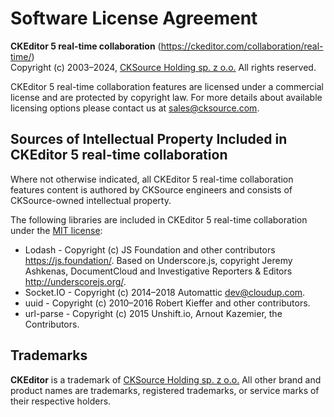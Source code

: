 Software License Agreement
==========================

**CKEditor&nbsp;5 real-time collaboration** (https://ckeditor.com/collaboration/real-time/)<br>
Copyright (c) 2003–2024, [CKSource Holding sp. z o.o.](https://cksource.com) All rights reserved.

CKEditor&nbsp;5 real-time collaboration features are licensed under a commercial license and are protected by copyright law.
For more details about available licensing options please contact us at sales@cksource.com.

Sources of Intellectual Property Included in CKEditor&nbsp;5 real-time collaboration
-------------------------------------------------------------------------------

Where not otherwise indicated, all CKEditor&nbsp;5 real-time collaboration features content is authored by CKSource engineers and consists of CKSource-owned intellectual property.

The following libraries are included in CKEditor&nbsp;5 real-time collaboration under the [MIT license](https://opensource.org/licenses/MIT):

* Lodash - Copyright (c) JS Foundation and other contributors https://js.foundation/. Based on Underscore.js, copyright Jeremy Ashkenas, DocumentCloud and Investigative Reporters & Editors http://underscorejs.org/.
* Socket.IO - Copyright (c) 2014–2018 Automattic <dev@cloudup.com>.
* uuid - Copyright (c) 2010–2016 Robert Kieffer and other contributors.
* url-parse - Copyright (c) 2015 Unshift.io, Arnout Kazemier, the Contributors.

Trademarks
----------

**CKEditor** is a trademark of [CKSource Holding sp. z o.o.](https://cksource.com) All other brand and product names are trademarks, registered trademarks, or service marks of their respective holders.
